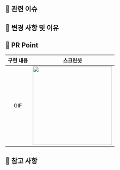 ## 📌 관련 이슈
<!-- 관련있는 이슈 번호(#000)을 적어주세요.
  해당 pull request merge와 함께 이슈를 닫으려면 
  closed: #Issue_number를 적어주세요 -->
  

## 📌 변경 사항 및 이유
<!-- 변경한 내용과 그 이유를 적어주세요. -->


## 📌 PR Point
<!-- 리뷰어 분들이 집중적으로 보셨으면 하는 내용을 적어주세요 -->
|    구현 내용    |   스크린샷   |
| :-------------: | :----------: |
| GIF | <img src = "" width ="250"> |

## 📌 참고 사항
<!-- 참고할 사항이 있다면 적어주세요. -->
